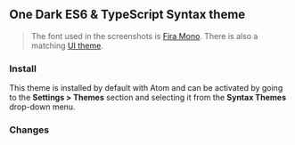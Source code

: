 ## One Dark ES6 & TypeScript Syntax theme

> The font used in the screenshots is [Fira Mono](https://github.com/mozilla/Fira).
There is also a matching [UI theme](https://atom.io/themes/one-dark-ui).

### Install

This theme is installed by default with Atom and can be activated by going to the __Settings > Themes__ section and selecting it from the __Syntax Themes__ drop-down menu.


### Changes

